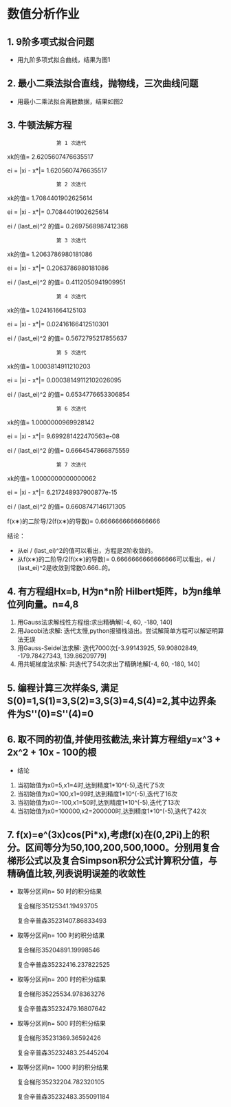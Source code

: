 # 数值分析作业 #

## 1. 9阶多项式拟合问题 ##
- 用九阶多项式拟合曲线，结果为图1
## 2. 最小二乘法拟合直线，抛物线，三次曲线问题 ##
- 用最小二乘法拟合离散数据，结果如图2
## 3. 牛顿法解方程 ##

                    第 1 次迭代
xk的值= 2.6205607476635517

ei = |xi - x*|= 1.6205607476635517

                    第 2 次迭代
xk的值= 1.7084401902625614

ei = |xi - x*|= 0.7084401902625614

ei / (last_ei)^2 的值= 0.2697568987412368

                    第 3 次迭代
xk的值= 1.2063786980181086

ei = |xi - x*|= 0.2063786980181086

ei / (last_ei)^2 的值= 0.4112050941909951

                    第 4 次迭代
xk的值= 1.024161664125103

ei = |xi - x*|= 0.02416166412510301

ei / (last_ei)^2 的值= 0.5672795217855637

                    第 5 次迭代
xk的值= 1.0003814911210203

ei = |xi - x*|= 0.00038149112102026095

ei / (last_ei)^2 的值= 0.6534776653306854

                    第 6 次迭代
xk的值= 1.0000000969928142

ei = |xi - x*|= 9.699281422470563e-08

ei / (last_ei)^2 的值= 0.6664547866875559

                    第 7 次迭代
xk的值= 1.0000000000000062

ei = |xi - x*|= 6.217248937900877e-15

ei / (last_ei)^2 的值= 0.6608747146171305

f(x∗)的二阶导/2(f(x∗)的导数)= 0.6666666666666666

结论：
- 从ei / (last_ei)^2的值可以看出，方程是2阶收敛的。
- 从f(x∗)的二阶导/2(f(x∗)的导数)= 0.6666666666666666可以看出，ei / (last_ei)^2是收敛到常数0.666..的。

## 4. 有方程组Hx=b, H为n*n阶 Hilbert矩阵，b为n维单位列向量。n=4,8 ##
1. 用Gauss法求解线性方程组:求出精确解[-4, 60, -180, 140]
2. 用Jacobi法求解: 迭代太慢,python报错栈溢出。尝试解简单方程可以解证明算法无误
3. 用Gauss-Seidel法求解: 迭代7000次[-3.99143925, 59.90802849, -179.78427343, 139.86209779]
4. 用共轭梯度法求解: 共迭代了54次求出了精确地解[-4, 60, -180, 140]

## 5. 编程计算三次样条S, 满足S(0)=1,S(1)=3,S(2)=3,S(3)=4,S(4)=2,其中边界条件为S''(0)=S''(4)=0 ##

## 6. 取不同的初值,并使用弦截法,来计算方程组y=x^3 + 2x^2 + 10x - 100的根 ##
- 结论
1. 当初始值为x0=5,x1=4时,达到精度1*10^(-5),迭代了5次
2. 当初始值为x0=100,x1=99时,达到精度1*10^(-5),迭代了16次
3. 当初始值为x0=-100,x1=50时,达到精度1*10^(-5),迭代了13次
4. 当初始值为x0=100000,x2=200000时,达到精度1*10^(-5),迭代了42次

## 7. f(x)=e^(3x)cos(Pi*x),考虑f(x)在(0,2Pi)上的积分。区间等分为50,100,200,500,1000。分别用复合梯形公式以及复合Simpson积分公式计算积分值，与精确值比较,列表说明误差的收敛性 ##
- 取等分区间n= 50 时的积分结果

    复合梯形35125341.19493705

    复合辛普森35231407.86833493
- 取等分区间n= 100 时的积分结果

    复合梯形35204891.19998546

    复合辛普森35232416.237822525
- 取等分区间n= 200 时的积分结果

    复合梯形35225534.978363276

    复合辛普森35232479.16807642
- 取等分区间n= 500 时的积分结果

    复合梯形35231369.36592426

    复合辛普森35232483.25445204

- 取等分区间n= 1000 时的积分结果

    复合梯形35232204.782320105

    复合辛普森35232483.355091184